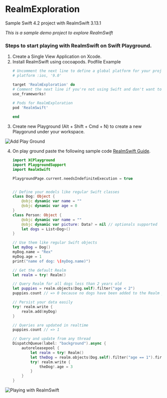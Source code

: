 # RealmExploration
Sample Swift 4.2 project with RealmSwift 3.13.1

*This is a sample demo project to explore RealmSwift*

### Steps to start  playing with RealmSwift on Swift Playground.

1. Create a Single View Application on Xcode.
2. Install RealmSwift using cocoapods. Podfile Example
    ```ruby
    # Uncomment the next line to define a global platform for your project
    # platform :ios, '9.0'

    target 'RealmExploration' do
    # Comment the next line if you're not using Swift and don't want to use dynamic frameworks
    use_frameworks!
  
    # Pods for RealmExploration 
    pod 'RealmSwift'
    
    end
    ```
3. Create new Playground (Alt + Shift + Cmd + N) to create a new Playgorund under your workspace.
  
  ![Add Play Ground](https://raw.githubusercontent.com/sauvikdolui/RealmExploration/screenshots/AddPlayGround.png)    

4. On play ground paste the following sample code [RealmSwift Guide](https://realm.io/docs/swift/latest/).
    ```swift
    import XCPlayground
    import PlaygroundSupport
    import RealmSwift

    PlaygroundPage.current.needsIndefiniteExecution = true


    // Define your models like regular Swift classes
    class Dog: Object {
        @objc dynamic var name = ""
        @objc dynamic var age = 0
    }
    class Person: Object {
        @objc dynamic var name = ""
        @objc dynamic var picture: Data? = nil // optionals supported
        let dogs = List<Dog>()
    }

    // Use them like regular Swift objects
    let myDog = Dog()
    myDog.name = "Rex"
    myDog.age = 1
    print("name of dog: \(myDog.name)")

    // Get the default Realm
    let realm = try! Realm()

    // Query Realm for all dogs less than 2 years old
    let puppies = realm.objects(Dog.self).filter("age < 2")
    puppies.count // => 0 because no dogs have been added to the Realm yet

    // Persist your data easily
    try! realm.write {
        realm.add(myDog)
    }

    // Queries are updated in realtime
    puppies.count // => 1

    // Query and update from any thread
    DispatchQueue(label: "background").async {
        autoreleasepool {
            let realm = try! Realm()
            let theDog = realm.objects(Dog.self).filter("age == 1").first
            try! realm.write {
                theDog!.age = 3
            }
        }
    }
    ```

![Playing with RealmSwift](https://raw.githubusercontent.com/sauvikdolui/RealmExploration/screenshots/RealmSwiftOnPlayGround.png)

